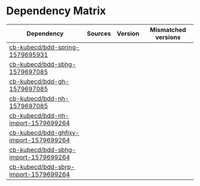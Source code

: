 # Dependency Matrix

Dependency | Sources | Version | Mismatched versions
---------- | ------- | ------- | -------------------
[cb-kubecd/bdd-spring-1579695931](https://github.com/cb-kubecd/bdd-spring-1579695931.git) |  | []() | 
[cb-kubecd/bdd-sbhg-1579697085](https://github.com/cb-kubecd/bdd-sbhg-1579697085.git) |  | []() | 
[cb-kubecd/bdd-gh-1579697085](https://github.com/cb-kubecd/bdd-gh-1579697085.git) |  | []() | 
[cb-kubecd/bdd-nh-1579697085](https://github.com/cb-kubecd/bdd-nh-1579697085.git) |  | []() | 
[cb-kubecd/bdd-nh-import-1579699264](https://github.com/cb-kubecd/bdd-nh-import-1579699264.git) |  | []() | 
[cb-kubecd/bdd-ghfjxy-import-1579699264](https://github.com/cb-kubecd/bdd-ghfjxy-import-1579699264.git) |  | []() | 
[cb-kubecd/bdd-sbhg-import-1579699264](https://github.com/cb-kubecd/bdd-sbhg-import-1579699264.git) |  | []() | 
[cb-kubecd/bdd-sbrp-import-1579699264](https://github.com/cb-kubecd/bdd-sbrp-import-1579699264.git) |  | []() | 
